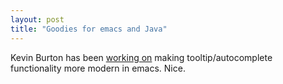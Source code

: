 ```yaml
---
layout: post
title: "Goodies for emacs and Java"
---
```




Kevin Burton has been <a href="http://www.peerfear.org/rss/permalink/2002/11/22/1038017513-Emacs_tooltipatpoint_Implementation.shtml">working on</a> making tooltip/autocomplete functionality more modern in emacs. Nice.


